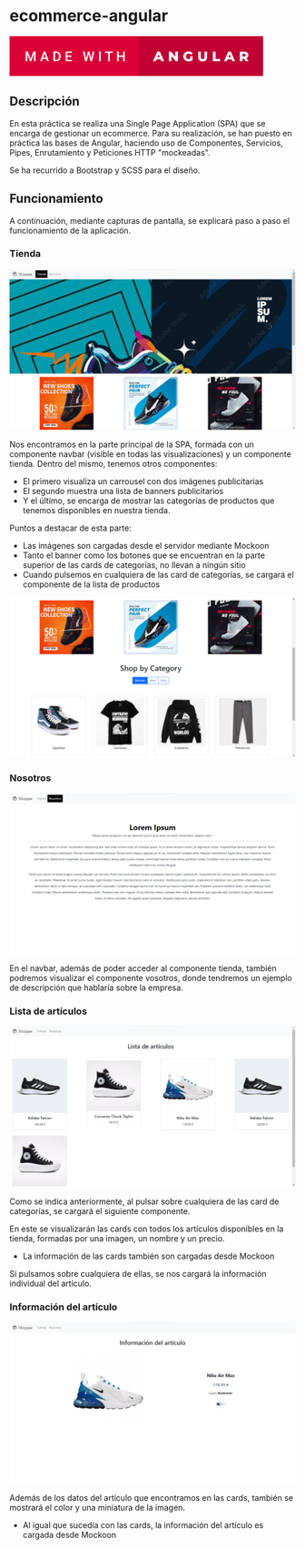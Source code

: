 # ecommerce-angular

[![forthebadge](/img/made-with-angular.svg)](https://forthebadge.com)

## Descripción

En esta práctica se realiza una Single Page Application (SPA) que se encarga de gestionar un ecommerce.
Para su realización, se han puesto en práctica las bases de Angular, haciendo uso de Componentes, Servicios, Pipes, Enrutamiento y Peticiones HTTP "mockeadas".

Se ha recurrido a Bootstrap y SCSS para el diseño.

## Funcionamiento

A continuación, mediante capturas de pantalla, se explicará paso a paso el funcionamiento de la aplicación.

### Tienda

![tienda](/img/tienda-01.png)

Nos encontramos en la parte principal de la SPA, formada con un componente navbar (visible en todas las visualizaciones) y un componente tienda.
Dentro del mismo, tenemos otros componentes:
 - El primero visualiza un carrousel con dos imágenes publicitarias
 - El segundo muestra una lista de banners publicitarios
 - Y el último, se encarga de mostrar las categorías de productos que tenemos disponibles en nuestra tienda.

Puntos a destacar de esta parte:
 - Las imágenes son cargadas desde el servidor mediante Mockoon
 - Tanto el banner como los botones que se encuentran en la parte superior de las cards de categorías, no llevan a ningún sitio
 - Cuando pulsemos en cualquiera de las card de categorías, se cargará el componente de la lista de productos

![categorias](/img/tienda-02.png)

### Nosotros

![nosotros](/img/nosotros-01.png)

En el navbar, además de poder acceder al componente tienda, también podremos visualizar el componente vosotros, donde tendremos un ejemplo de descripción que hablaría sobre la empresa.

### Lista de artículos

![listaArticulos](/img/lista-articulos-01.png)

Como se indica anteriormente, al pulsar sobre cualquiera de las card de categorías, se cargará el siguiente componente.

En este se visualizarán las cards con todos los artículos disponibles en la tienda, formadas por una imagen, un nombre y un precio.

- La información de las cards también son cargadas desde Mockoon

Si pulsamos sobre cualquiera de ellas, se nos cargará la información individual del artículo.

### Información del artículo

![infoArticulo](/img/informacion-articulo-01.png)

Además de los datos del artículo que encontramos en las cards, también se mostrará el color y una miniatura de la imagen.

- Al igual que sucedía con las cards, la información del artículo es cargada desde Mockoon
